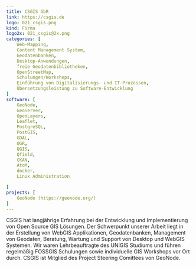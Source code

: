 ```yaml
---
title: CSGIS GbR
link: https://csgis.de
logo: 021_csgis.png
kind: Firma
logo2x: 021_csgis@2x.png
categories: [
    Web-Mapping,
    Content Management System,
    Geodatenbanken,
    Desktop-Anwendungen,
    freie Geodatenbibliotheken,
    OpenStreetMap,
    Schulungen/Workshops,
	Einführung von Digitalisierungs- und IT-Prozessen,	
	Übersetzungsleistung zu Software-Entwicklung
]
software: [
    GeoNode, 
	GeoServer,
	OpenLayers,
	Leaflet,
	PostgreSQL,
	PostGIS,
	GDAL,
	OGR,
	QGIS,
	Qfield,
	CKAN,
	AtoM,
	docker,
	Linux Administration

]
projects: [
    GeoNode (https://geonode.org/)
]
---
```


CSGIS hat langjährige Erfahrung bei der Entwicklung und Implementierung von Open Source GIS Lösungen. 
Der Schwerpunkt unserer Arbeit liegt in der Erstellung von WebGIS Applikationen, Geodatenbanken,  Management von Geodaten, Beratung, Wartung und Support von Desktop und WebGIS Systemen. Wir waren Lehrbeauftragte des UNIGIS Studiums und führen regelmäßig FOSSGIS Schulungen sowie individuelle GIS Workshops vor Ort durch. 
CSGIS ist Mitglied des Project Steering Comittees von GeoNode.

